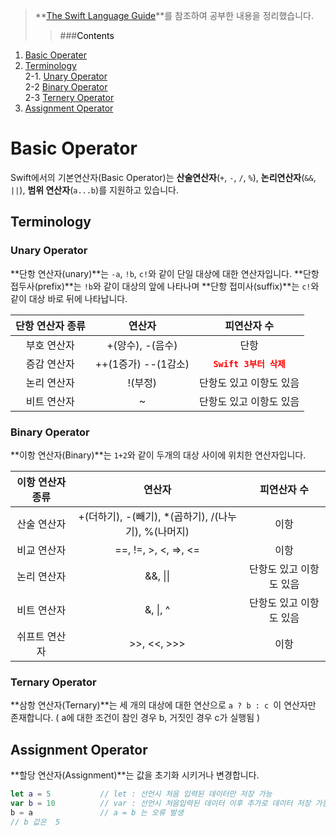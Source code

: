 > **[The Swift Language Guide](https://jusung.gitbook.io/the-swift-language-guide/language-guide/02-basic-operators)**를 참조하여 공부한 내용을 정리했습니다. <br>
>> ###<span style="color:black">Contents
1. [Basic Operater](#BasicOperator)<br>
2. [Terminology](#Terminology)<br>
2-1. [Unary Operator](#UnaryOperator)<br>
2-2 [Binary Operator](#BinaryOperator)<br>
2-3 [Ternery Operator](#TernaryOperator)<br>
3. [Assignment Operator](#AssignmentOperator)<br>

# Basic Operator

Swift에서의 기본연산자(Basic Operator)는 **산술연산자**(`+`, `-`, `/`, `%`), **논리연산자**(`&&`, `||`), **범위 연산자**(`a...b`)를 지원하고 있습니다.

## Terminology
### Unary Operator

**단항 연산자(unary)**는  `-a`, `!b`, `c!`와 같이 단일 대상에 대한 연산자입니다. **단항 접두사(prefix)**는 `!b`와 같이 대상의 앞에 나타나며 **단항 접미사(suffix)**는 `c!`와 같이 대상 바로 뒤에 나타납니다.

단항 연산자 종류 | 연산자 | 피연산자 수
:---:|:---:|:---:
부호 연산자 | +(양수), -(음수) | 단항
증감 연산자 | ++(1증가) --(1감소)| <span style="color:red">**`Swift 3부터 삭제`**
논리 연산자 | !(부정) | 단항도 있고 이항도 있음
비트 연산자 |  ~ | 단항도 있고 이항도 있음

### Binary Operator
**이항 연산자(Binary)**는 `1+2`와 같이 두개의 대상 사이에 위치한 연산자입니다. 

이항 연산자 종류 | 연산자 | 피연산자 수
:---:|:---:|:---:
산술 연산자| +(더하기), -(빼기), *(곱하기), /(나누기), %(나머지)  | 이항
비교 연산자 | ==, !=, >, <, =>, <= | 이항
논리 연산자 | &&, \|\| | 단항도 있고 이항도 있음
비트 연산자 | &, \|, ^ | 단항도 있고 이항도 있음
쉬프트 연산자 |  >>, <<, >>> | 이항

### Ternary Operator 
**삼항 연산자(Ternary)**는 세 개의 대상에 대한 연산으로 `a ? b : c `이 연산자만 존재합니다. ( a에 대한 조건이 참인 경우 b, 거짓인 경우 c가 실행됨 )

## Assignment Operator
**할당 연산자(Assignment)**는 값을 초기화 시키거나 변경합니다.
```swift
let a = 5			// let : 선언시 처음 입력된 데이터만 저장 가능
var b = 10			// var : 선언시 처음입력된 데이터 이후 추가로 데이터 저장 가능
b = a				// a = b 는 오류 발생
// b 값은  5 
```

